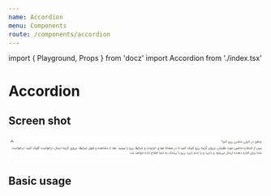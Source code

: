 ```yaml
---
name: Accordion
menu: Components
route: /components/accordion
---
```


import { Playground, Props } from 'docz'
import Accordion from './index.tsx'

# Accordion

<Props of={Accordion} />

## Screen shot
![Accordion](https://github.com/Doctor-Strange/Otoli-Docz-mage/blob/master/accordion.jpg?raw=true)

## Basic usage

<Playground>
  <Accordion question_set={[{title:"Sample1", content:"Lorem Ipsum is simply dummy text of the printing and typesetting industry."},
  {title:"Sample2", content:"Lorem Ipsum is simply dummy text of the printing and typesetting industry."}
  ]} />
</Playground>
